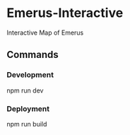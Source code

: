 # Emerus-Interactive
Interactive Map of Emerus

## Commands

### Development
npm run dev


### Deployment
npm run build